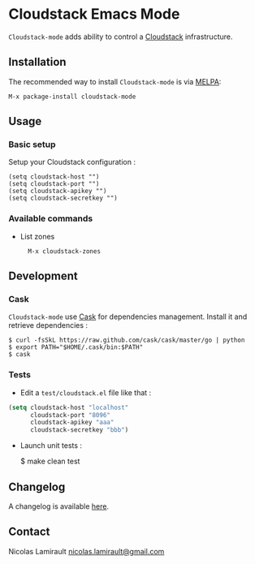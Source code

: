 Cloudstack Emacs Mode
=====================

`Cloudstack-mode` adds ability to control a
[Cloudstack](http://cloudstack.apache.org/) infrastructure.

## Installation

The recommended way to install ``Cloudstack-mode`` is via [MELPA](http://melpa.milkbox.net/):

    M-x package-install cloudstack-mode


## Usage

### Basic setup

Setup your Cloudstack configuration :

    (setq cloudstack-host "")
	(setq cloudstack-port "")
    (setq cloudstack-apikey "")
    (setq cloudstack-secretkey "")

### Available commands

* List zones

        M-x cloudstack-zones


## Development

### Cask

``Cloudstack-mode`` use [Cask](https://github.com/cask/cask) for dependencies
management. Install it and retrieve dependencies :

    $ curl -fsSkL https://raw.github.com/cask/cask/master/go | python
	$ export PATH="$HOME/.cask/bin:$PATH"
	$ cask

### Tests

* Edit a `test/cloudstack.el` file like that :

```lisp
(setq cloudstack-host "localhost"
      cloudstack-port "8096"
      cloudstack-apikey "aaa"
      cloudstack-secretkey "bbb")
```

* Launch unit tests :

    $ make clean test

## Changelog

A changelog is available [here](ChangeLog.md).

## Contact

Nicolas Lamirault <nicolas.lamirault@gmail.com>
